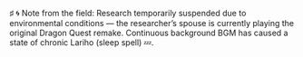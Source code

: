 ♯ 🌀 Note from the field:
Research temporarily suspended due to environmental conditions —
the researcher’s spouse is currently playing the original Dragon Quest remake.
Continuous background BGM has caused a state of chronic Lariho (sleep spell) 💤.
